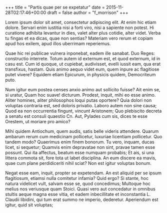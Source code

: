+++
title = "Partis quae per se expetatur"
date = 2015-11-28T02:17:46+00:00
draft = false
author = "f_morrison"
+++

Lorem ipsum dolor sit amet, consectetur adipiscing elit. At enim hic etiam
dolore. Servari enim iustitia nisi a forti viro, nisi a sapiente non potest. Hi
curatione adhibita levantur in dies, valet alter plus cotidie, alter videt.
Verba tu fingas et ea dicas, quae non sentias? Materiam vero rerum et copiam
apud hos exilem, apud illos uberrimam reperiemus.

Quae hic rei publicae vulnera inponebat, eadem ille sanabat. Duo Reges:
constructio interrete. Totum autem id externum est, et quod externum, id in
casu est. Cum id quoque, ut cupiebat, audivisset, evelli iussit eam, qua erat
transfixus, hastam. Quis animo aequo videt eum, quem inpure ac flagitiose putet
vivere? Equidem etiam Epicurum, in physicis quidem, Democriteum puto.

Num igitur eum postea censes anxio animo aut sollicito fuisse? Ait enim se, si
uratur, Quam hoc suave! dicturum. Prodest, inquit, mihi eo esse animo. Aliter
homines, aliter philosophos loqui putas oportere? Quia dolori non voluptas
contraria est, sed doloris privatio. Laboro autem non sine causa; Quod ea non
occurrentia fingunt, vincunt Aristonem; Quo plebiscito decreta a senatu est
consuli quaestio Cn. Aut, Pylades cum sis, dices te esse Orestem, ut moriare
pro amico?

Mihi quidem Antiochum, quem audis, satis belle videris attendere. Quarum
ambarum rerum cum medicinam pollicetur, luxuriae licentiam pollicetur. Quo
tandem modo? Quaerimus enim finem bonorum. Tu vero, inquam, ducas licet, si
sequetur; Quamvis enim depravatae non sint, pravae tamen esse possunt. Qui ita
affectus, beatum esse numquam probabis; Et ais, si una littera commota sit,
fore tota ut labet disciplina. An eum discere ea mavis, quae cum plane
perdidiceriti nihil sciat? Non est igitur voluptas bonum.

Negat esse eam, inquit, propter se expetendam. An est aliquid per se ipsum
flagitiosum, etiamsi nulla comitetur infamia? Quid ergo? Si stante, hoc natura
videlicet vult, salvam esse se, quod concedimus; Multoque hoc melius nos
veriusque quam Stoici. Quasi vero aut concedatur in omnibus stultis aeque magna
esse vitia, et eadem inbecillitate et inconstantia L. Claudii libidini, qui tum
erat summo ne imperio, dederetur. Aperiendum est igitur, quid sit voluptas;
